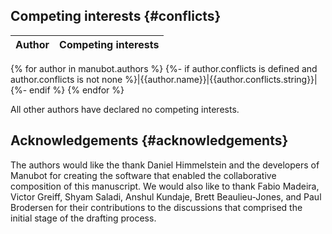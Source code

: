 ## Competing interests {#conflicts}

|Author|Competing interests|
|---|---|
{% for author in manubot.authors %}
{%- if author.conflicts is defined and author.conflicts is not none %}|{{author.name}}|{{author.conflicts.string}}|{%- endif %}
{% endfor %}

All other authors have declared no competing interests.

## Acknowledgements {#acknowledgements}

The authors would like the thank Daniel Himmelstein and the developers of Manubot for creating the software that enabled the collaborative composition of this manuscript.
We would also like to thank Fabio Madeira, Victor Greiff, Shyam Saladi, Anshul Kundaje, Brett Beaulieu-Jones, and Paul Brodersen for their contributions to the discussions that comprised the initial stage of the drafting process.
